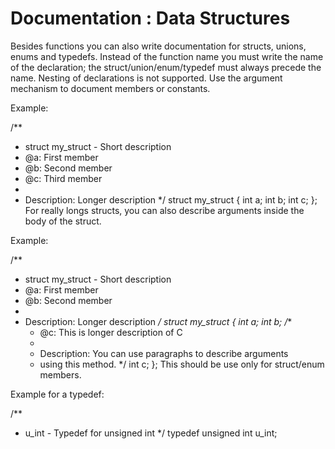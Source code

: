 # Documentation : Data Structures

Besides functions you can also write documentation for structs, unions, enums and typedefs.
Instead of the function name you must write the name of the declaration;
the struct/union/enum/typedef must always precede the name. Nesting of declarations is not supported.
Use the argument mechanism to document members or constants.

Example:

/**
 * struct my_struct - Short description
 * @a: First member
 * @b: Second member
 * @c: Third member
 *
 * Description: Longer description
 */
struct my_struct
{
	int a;
	int b;
	int c;
};
For really longs structs, you can also describe arguments inside the body of the struct.

Example:

/**
 * struct my_struct - Short description
 * @a: First member
 * @b: Second member
 *
 * Description: Longer description
 */
struct my_struct
{
	int a;
	int b;
	/**
	 * @c: This is longer description of C
	 *
	 * Description: You can use paragraphs to describe arguments
	 * using this method.
	 */
	int c;
};
This should be use only for struct/enum members.

Example for a typedef:

/**
 * u_int - Typedef for unsigned int
 */
typedef unsigned int u_int;

